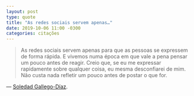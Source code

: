 ```yaml
---
layout: post
type: quote
title: "As redes sociais servem apenas…"
date: 2019-10-06 11:00 -0300
categories: citações
---
```

>As redes sociais servem apenas para que as pessoas se expressem de forma rápida. E vivemos numa época em que vale a pena pensar um pouco antes de reagir. Creio que, se eu me expressar rapidamente sobre qualquer coisa, eu mesma desconfiarei de mim. Não custa nada refletir um pouco antes de postar o que for.

— [Soledad Gallego-Díaz](https://www1.folha.uol.com.br/amp/mundo/2019/10/adotamos-uma-linha-critica-a-bolsonaro-diz-diretora-do-jornal-el-pais.shtml).
